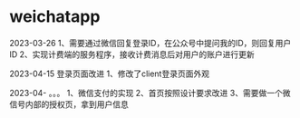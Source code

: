 # weichatapp

2023-03-26
1、需要通过微信回复登录ID，在公众号中提问我的ID，则回复用户ID
2、实现计费端的服务程序，接收计费消息后对用户的账户进行更新

2023-04-15 登录页面改进
1、修改了client登录页面外观

2023-04-  。。。
1、微信支付的实现
2、首页按照设计要求改进
3、需要做一个微信号内部的授权页，拿到用户信息
 
